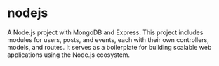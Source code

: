 # nodejs
A Node.js project with MongoDB and Express. This project includes modules for users, posts, and events, each with their own controllers, models, and routes. It serves as a boilerplate for building scalable web applications using the Node.js ecosystem.
